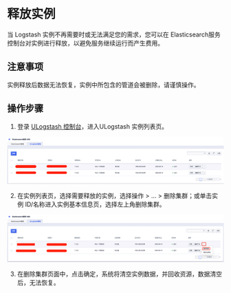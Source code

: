 # 释放实例

当 Logstash 实例不再需要时或无法满足您的需求，您可以在 Elasticsearch服务 控制台对实例进行释放，以避免服务继续运行而产生费用。

## 注意事项

实例释放后数据无法恢复，实例中所包含的管道会被删除，请谨慎操作。

## 操作步骤

1. 登录 [ULogstash 控制台](https://console.ucloud.cn/ues/ulogstash)，进入ULogstash 实例列表页。

![image](/images/logstash/ulogstash_release_clusterlist_1.jpg)

2. 在实例列表页，选择需要释放的实例，选择操作 > ... > 删除集群；或单击实例 ID/名称进入实例基本信息页，选择左上角删除集群。

![image](/images/logstash/ulogstash_release_cluster_1.jpg)

3. 在删除集群页面中，点击确定，系统将清空实例数据，并回收资源，数据清空后，无法恢复。